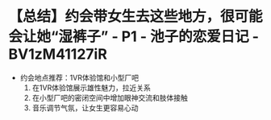 # 【总结】约会带女生去这些地方，很可能会让她“湿裤子” - P1 - 池子的恋爱日记 - BV1zM41127iR

-   约会地点推荐：1VR体验馆和小型厂吧
    1.  在1VR体验馆展示雄性魅力，拉近关系
    2.  在小型厂吧的密闭空间中增加眼神交流和肢体接触
    3.  音乐调节气氛，让女生更容易心动